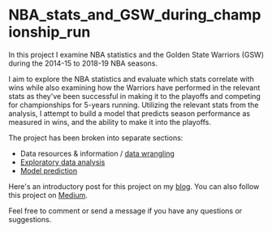 # NBA_stats_and_GSW_during_championship_run
In this project I examine NBA statistics and the Golden State Warriors (GSW) during the 2014-15 to 2018-19 NBA seasons.

I aim to explore the NBA statistics and evaluate which stats correlate with wins while also examining how the Warriors have performed in the relevant stats as they've been successful in making it to the playoffs and competing for championships for 5-years running. Utilizing the relevant stats from the analysis, I attempt to build a model that predicts season performance as measured in wins, and the ability to make it into the playoffs.

The project has been broken into separate sections:
* Data resources & information / <a href="https://github.com/ant-L/Portfolio_Projects/blob/master/NBA_stats_and_GSW_during_championship_run/Basketball_Ref_Data_Wrangle-v2.ipynb">data wrangling</a>
* <a href="https://github.com/ant-L/Portfolio_Projects/blob/master/NBA_stats_and_GSW_during_championship_run/Basketball_Ref_EDA-v2.ipynb">Exploratory data analysis</a>
* <a href="https://github.com/ant-L/Portfolio_Projects/blob/master/NBA_stats_and_GSW_during_championship_run/Basketball_Ref_Model_Prediction-v2.ipynb">Model prediction</a>

Here's an introductory post for this project on my <a href="https://sempercrescens.blogspot.com/2019/07/nba-statistics-and-golden-state.html"> blog</a>. You can also follow this project on <a href="https://medium.com/better-programming/nba-statistics-and-the-golden-state-warriors-during-their-championship-runs-part-1-cafc5d8042a8">Medium</a>. 

Feel free to comment or send a message if you have any questions or suggestions.
